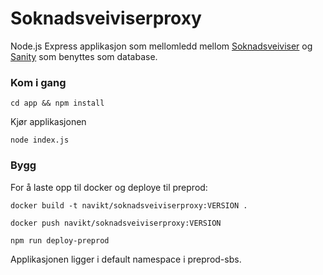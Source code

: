 # Soknadsveiviserproxy

Node.js Express applikasjon som mellomledd mellom [Soknadsveiviser](https://github.com/navikt/soknadsveiviser) og [Sanity](https://www.sanity.io/) som benyttes som database.

### Kom i gang

```
cd app && npm install
```

Kjør applikasjonen

```
node index.js
```

### Bygg

For å laste opp til docker og deploye til preprod:

```
docker build -t navikt/soknadsveiviserproxy:VERSION .
```

```
docker push navikt/soknadsveiviserproxy:VERSION
```

```
npm run deploy-preprod
```

Applikasjonen ligger i default namespace i preprod-sbs.
